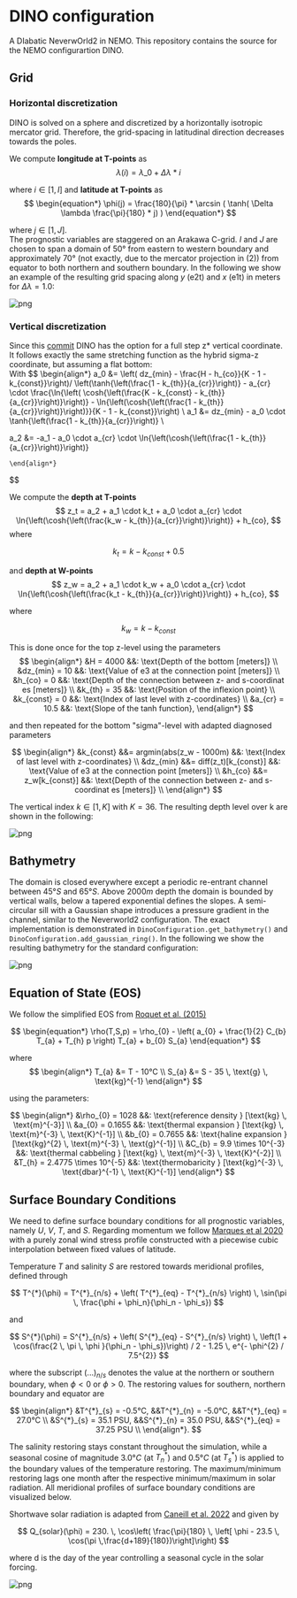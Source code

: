 # DINO configuration
A DIabatic NeverwOrld2 in NEMO. This repository contains the source for the NEMO configurartion DINO.
## Grid

### Horizontal discretization
DINO is solved on a sphere and discretized by a horizontally isotropic mercator grid. Therefore, the grid-spacing in latitudinal direction decreases towards the poles.

We compute **longitude at T-points** as
$$
\begin{equation*}
    \lambda(i) = \lambda \_{0} + \Delta \lambda * i
\end{equation*}
$$

where $i \in \left[ 1, I \right]$
and **latitude at T-points** as
$$
\begin{equation*}
    \phi(j) = \frac{180}{\pi} * \arcsin ( \tanh( \Delta \lambda \frac{\pi}{180} * j) )
\end{equation*}
$$

where $j \in \left[ 1, J \right]$. \
The prognostic variables are staggered on an Arakawa C-grid. $I$ and $J$ are chosen to span a domain of 50° from eastern to western boundary and approximately 70° (not exactly, due to the mercator projection in (2)) from equator to both northern and southern boundary. In the following we show an example of the resulting grid spacing along $y$ (e2t) and $x$ (e1t) in meters for $\Delta \lambda = 1.0$:
    
![png](README_files/README_4_1.png)
    
### Vertical discretization
Since this [commit](https://github.com/vopikamm/DINO/commit/084122893073255b154f7fba188f7683ea80331a) DINO has the option for a full step z* vertical coordinate. It follows exactly the same stretching function as the hybrid sigma-z coordinate, but assuming a flat bottom: \
With
$$
    \begin{align*}
    a_0 &= \left( dz_{min} - \frac{H - h_{co}}{K - 1 - k_{const}}\right)/
              \left(\tanh{\left(\frac{1 - k_{th}}{a_{cr}}\right)} - a_{cr} \cdot \frac{\ln{\left( \cosh{\left(\frac{K - k_{const} - k_{th}}{a_{cr}}\right)}\right)} - \ln{\left(\cosh{\left(\frac{1 - k_{th}}{a_{cr}}\right)}\right)}}{K - 1 - k_{const}}\right) \\
   a_1 &= dz_{min} - a_0 \cdot \tanh{\left(\frac{1 - k_{th}}{a_{cr}}\right)} \\

   a_2 &= -a_1 - a_0 \cdot a_{cr} \cdot \ln{\left(\cosh{\left(\frac{1 - k_{th}}{a_{cr}}\right)}\right)}

    \end{align*}
$$

We compute the **depth at T-points**
$$
    z_t = a_2 + a_1 \cdot k_t + a_0 \cdot a_{cr} \cdot \ln{\left(\cosh{\left(\frac{k_w - k_{th}}{a_{cr}}\right)}\right)} + h_{co},
    $$
where

$$  k_t = k - k_{const} + 0.5 $$

and **depth at W-points**
$$
   z_w = a_2 + a_1 \cdot k_w + a_0 \cdot a_{cr} \cdot \ln{\left(\cosh{\left(\frac{k_t - k_{th}}{a_{cr}}\right)}\right)} + h_{co},
$$

where

$$  k_w = k - k_{const} $$ 

This is done once for the top z-level using the parameters
$$
    \begin{align*}
        &H = 4000 &&: \text{Depth of the bottom [meters]} \\
        &dz_{min} = 10 &&: \text{Value of e3 at the connection point [meters]} \\
        &h_{co} = 0 &&: \text{Depth of the connection between z- and s-coordinat es [meters]} \\
        &k_{th} = 35 &&: \text{Position of the inflexion point} \\
        &k_{const} = 0 &&: \text{Index of last level with z-coordinates} \\
        &a_{cr} = 10.5 &&: \text{Slope of the tanh function},
    \end{align*}
$$

and then repeated for the bottom "sigma"-level with adapted diagnosed parameters

$$
    \begin{align*}
        &k_{const} &&= argmin(abs(z_w - 1000m) &&: \text{Index of last level with z-coordinates} \\
        &dz_{min} &&= diff(z_t)[k_{const}] &&: \text{Value of e3 at the connection point [meters]} \\
        &h_{co} &&= z_w[k_{const}] &&: \text{Depth of the connection between z- and s-coordinat es [meters]} \\
    \end{align*}
$$

The vertical index $k \in \left[ 1, K \right]$ with $K=36$.
The resulting depth level over k are shown in the following:
    
![png](README_files/README_9_1.png)
    

## Bathymetry
The domain is closed everywhere except a periodic re-entrant channel between $45°S$ and $65°S$. Above $2000m$ depth the domain is bounded by vertical walls, below a tapered exponential defines the slopes. A semi-circular sill with a Gaussian shape introduces a pressure gradient in the channel, similar to the Neverworld2 configuration. The exact implementation is demonstrated in `DinoConfiguration.get_bathymetry()` and `DinoConfiguration.add_gaussian_ring()`. In the following we show the resulting bathymetry for the standard configuration:   

    
![png](README_files/README_11_1.png)
    

## Equation of State (EOS)
We follow the simplified EOS from [Roquet et al. (2015)](https://doi.org/10.1175/JPO-D-15-0080.1)

$$
\begin{equation*}
    \rho(T,S,p) = \rho_{0} - \left( 
        a_{0} + 
        \frac{1}{2} C_{b} T_{a} +
        T_{h} p 
        \right) T_{a} + b_{0} S_{a}
\end{equation*}
$$

where 
$$
\begin{align*}
T_{a} &= T - 10°C \\
S_{a} &= S - 35 \, \text{g} \, \text{kg}^{-1}
\end{align*}
$$

using the parameters:

$$
\begin{align*}
    &\rho_{0} = 1028 &&: \text{reference density } [\text{kg} \, \text{m}^{-3}] \\
    &a_{0} = 0.1655 &&: \text{thermal expansion } [\text{kg} \, \text{m}^{-3} \, \text{K}^{-1}] \\
    &b_{0} = 0.7655 &&: \text{haline expansion  } [\text{kg}^{2} \, \text{m}^{-3} \, \text{g}^{-1}] \\
    &C_{b} = 9.9 \times 10^{-3} &&: \text{thermal cabbeling } [\text{kg} \, \text{m}^{-3} \, \text{K}^{-2}] \\
    &T_{h} = 2.4775 \times 10^{-5} &&: \text{thermobaricity } [\text{kg}^{-3} \, \text{dbar}^{-1} \, \text{K}^{-1}]
\end{align*}
$$

## Surface Boundary Conditions


We need to define surface boundary conditions for all prognostic variables, namely $U$, $V$, $T$,  and $S$. Regarding momentum we follow [Marques et al 2020](https://doi.org/10.5194/gmd-15-6567-2022) with a purely zonal wind stress profile constructed with a piecewise cubic interpolation between fixed values of latitude.

 Temperature $T$ and salinity $S$ are restored towards meridional profiles, defined through

$$
    T^{*}(\phi) = T^{*}_{n/s} + \left( T^{*}_{eq} - T^{*}_{n/s} \right) \, \sin(\pi \, \frac{\phi + \phi_n}{\phi_n - \phi_s})
$$

and

$$
    S^{*}(\phi) = S^{*}_{n/s} + \left( S^{*}_{eq} - S^{*}_{n/s} \right) \, \left(1 + \cos(\frac{2 \, \pi \, \phi }{\phi_n - \phi_s})\right) / 2 - 1.25 \, e^{- \phi^{2} / 7.5^{2}}
$$

where the subscript $(...)_{n/s}$ denotes the value at the northern or southern boundary, when $\phi < 0$ or $\phi > 0$.
The restoring values for southern, northern boundary and equator are 

$$
\begin{align*}
    &T^{*}_{s} = -0.5°C, &&T^{*}_{n} = -5.0°C, &&T^{*}_{eq} = 27.0°C \\
    &S^{*}_{s} = 35.1 PSU, &&S^{*}_{n} = 35.0 PSU, &&S^{*}_{eq} = 37.25 PSU \\
\end{align*}.
$$

The salinity restoring stays constant throughout the simulation, while a seasonal cosine of magnitude $3.0°C$ (at $T^{*}_{n}$) and $0.5°C$ (at $T^{*}_{s}$) is applied to the boundary values of the temperature restoring. The maximum/minimum restoring lags one month after the respective minimum/maximum in solar radiation. All meridional profiles of surface boundary conditions are visualized below. 

Shortwave solar radiation is adapted from [Caneill et al. 2022](https://doi.org/10.1175/JPO-D-21-0295.1) and given by

$$
Q_{solar}(\phi) = 230. \, \cos\left( \frac{\pi}{180} \, \left[ \phi - 23.5 \, \cos(\pi \,\frac{d+189}{180})\right]\right)
$$

where d is the day of the year controlling a seasonal cycle in the solar forcing.
    
![png](README_files/README_20_0.png)


